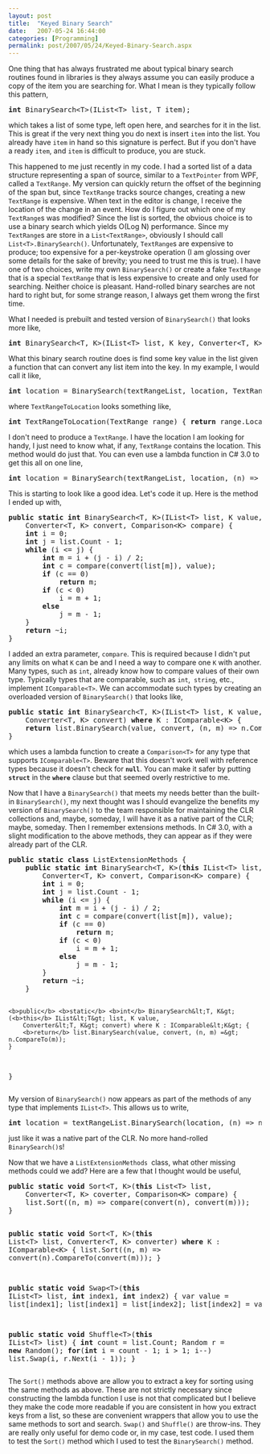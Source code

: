 ```yaml
---
layout: post
title:  "Keyed Binary Search"
date:   2007-05-24 16:44:00
categories: [Programming]
permalink: post/2007/05/24/Keyed-Binary-Search.aspx
---
```

<div class="text"><p>One thing that has always frustrated me about typical binary search routines
found in libraries is they always assume you can easily produce a copy of the
item you are searching for. What I mean is they typically follow this pattern,</p>
<pre><strong>int</strong> BinarySearch&lt;T&gt;(IList&lt;T&gt; list, T item);</pre>

<p>which takes a list of some type, left open here, and searches for it in the
list. This is great if the very next thing you do next is insert <code>item</code> into
the list. You already have <code>item</code> in hand so this signature is
perfect. But if you
don't have a ready <code>item</code>, and <code>item</code> is difficult to
produce, you are stuck. </p>
<p>This happened to me just recently in my code. I had a
sorted list of a data structure representing a span of source, similar to a <code>TextPointer</code> from WPF, called a
<code>TextRange</code>. My version can quickly return the
offset of the beginning of the span but, since <code>TextRange</code> tracks source changes,
creating a new <code>TextRange</code> is expensive. When text in the editor is
change, I receive the location of
the change in an event. How do I figure out which one of my <code>TextRange</code>s was modified? Since
the list is sorted, the obvious choice is to use a binary search which yields O(Log N)
performance. Since my <code>TextRange</code>s are store in a <code>List&lt;TextRange&gt;</code>,
obviously I should
call <code>List&lt;T&gt;.BinarySearch()</code>. Unfortunately, <code>TextRange</code>s are expensive to produce;
too expensive for a per-keystroke operation (I am glossing over some details for
the sake of brevity; you need to trust me this is true). I have one of two choices, write my
own <code>BinarySearch()</code> or create a fake <code>TextRange</code> that is a special
<code>TextRange</code> that
is less expensive to create and only used for searching. Neither choice is
pleasant. Hand-rolled binary searches are not hard to right but, for some
strange reason, I always get them wrong the first time.</p>
<p>What I needed is prebuilt and tested version of <code>BinarySearch()</code> that looks more like,</p>
<pre><strong>int</strong> BinarySearch&lt;T, K&gt;(IList&lt;T&gt; list, K key, Converter&lt;T, K&gt; converter);</pre>

<p>What this binary search routine does is find some key value in the list
given a function that can convert any list item into the key. In my example, I
would call it like,</p>
<pre><strong>int</strong> location = BinarySearch(textRangeList, location, TextRangeToLocation);</pre>

<p>where <code>TextRangeToLocation</code> looks something like,</p>
<pre><strong>int</strong> TextRangeToLocation(TextRange range) { <strong>return</strong> range.Location; }</pre>

<p>I don't need to produce a <code>TextRange</code>. I have the location I am looking for
handy, I just need to know what, if any, <code>TextRange</code> contains the
location. This method
would do just that. You can even use a lambda function in C# 3.0 to get this
all on one line,</p>
<pre><strong>int</strong> location = BinarySearch(textRangeList, location, (n) =&gt; n.Location);</pre>
<p>This is starting to look like a good idea. Let's code it up. Here is the
method I ended up with,</p>
<pre><b>public</b> <b>static</b> <b>int</b> BinarySearch&lt;T, K&gt;(IList&lt;T&gt; list, K value,
    Converter&lt;T, K&gt; convert, Comparison&lt;K&gt; compare) {
    <b>int</b> i = 0;
    <b>int</b> j = list.Count - 1;
    <b>while</b> (i &lt;= j) {
        <b>int</b> m = i + (j - i) / 2;
        <b>int</b> c = compare(convert(list[m]), value);
        <b>if</b> (c == 0)
            <b>return</b> m;
        <b>if</b> (c &lt; 0)
            i = m + 1;
        <b>else</b>
            j = m - 1;
    }
    <b>return</b> ~i;
}</pre>


<p>I added an extra parameter, <code>compare</code>. This is required because I
didn't put any limits on what <code>K</code> can be and I need a way to compare
one <code>K</code> with another. Many types, such as <code>int</code>, already know how to
compare values of their own type. Typically types that are comparable, such as
<code>int</code>,<code> string</code>, etc., implement
<code>IComparable&lt;T&gt;</code>. We can accommodate such types by creating an
overloaded version of <code>BinarySearch()</code> that looks like, </p>
<pre><b>public</b> <b>static</b> <b>int</b> BinarySearch&lt;T, K&gt;(IList&lt;T&gt; list, K value,
    Converter&lt;T, K&gt; convert) <strong>where</strong> K : IComparable&lt;K&gt; {
    <b>return</b> list.BinarySearch(value, convert, (n, m) =&gt; n.CompareTo(m));
}</pre>


<p>which uses a lambda function to create a <code>Comparison&lt;T&gt;</code>  for any
type that supports <code>IComparable&lt;T&gt;</code>. Beware that this doesn't
work well with reference types because it doesn't check for <strong><code>null</code></strong>.
You can make it safer by putting <strong><code>struct</code></strong> in the
<strong><code>where</code></strong> clause but that seemed overly restrictive to
me.</p>
<p>Now that I have a <code>BinarySearch()</code> that meets my needs better than the built-in
<code>BinarySearch()</code>, my next thought was I should evangelize the benefits my version
of <code>BinarySearch()</code> to the team responsible for maintaining the CLR
collections and, maybe, someday, I will have it as
a native part of the CLR; maybe, someday. Then I remember extensions methods. In
C# 3.0, with a slight modification to the above methods, they can appear as if
they were already part of the CLR.</p>
<pre><b>public</b> <b>static</b> <b>class</b> ListExtensionMethods {
    <b>public</b> <b>static</b> <b>int</b> BinarySearch&lt;T, K&gt;(<b>this</b> IList&lt;T&gt; list, K value,
        Converter&lt;T, K&gt; convert, Comparison&lt;K&gt; compare) {
        <b>int</b> i = 0;
        <b>int</b> j = list.Count - 1;
        <b>while</b> (i &lt;= j) {
            <b>int</b> m = i + (j - i) / 2;
            <b>int</b> c = compare(convert(list[m]), value);
            <b>if</b> (c == 0)
                <b>return</b> m;
            <b>if</b> (c &lt; 0)
                i = m + 1;
            <b>else</b>
                j = m - 1;
        }
        <b>return</b> ~i;
    }

    <b>public</b> <b>static</b> <b>int</b> BinarySearch&lt;T, K&gt;(<b>this</b> IList&lt;T&gt; list, K value,
        Converter&lt;T, K&gt; convert) where K : IComparable&lt;K&gt; {
        <b>return</b> list.BinarySearch(value, convert, (n, m) =&gt; n.CompareTo(m));
    }
}</pre>
<p>My version of <code>BinarySearch()</code> now
appears as part of the methods of any type that implements <code>IList&lt;T&gt;</code>.
This allows us to write,</p>
<pre><strong>int</strong> location = textRangeList.BinarySearch(location, (n) =&gt; n.Location);</pre>
<p>just like it was a native part of the CLR. No more hand-rolled <code>
BinarySearch()</code>s!</p>
<p>Now that we have a <code>ListExtensionMethods </code>class, what other missing methods
could we add? Here are a few that I thought would be useful,</p>
<pre><b>public</b> <b>static</b> <b>void</b> Sort&lt;T, K&gt;(<b>this</b> List&lt;T&gt; list,
    Converter&lt;T, K&gt; coverter, Comparison&lt;K&gt; compare) {
    list.Sort((n, m) =&gt; compare(convert(n), convert(m)));
}

<b>public</b> <b>static</b> <b>void</b> Sort&lt;T, K&gt;(<b>this</b> List&lt;T&gt; list,
    Converter&lt;T, K&gt;  converter) <b>where</b> K : IComparable&lt;K&gt; {
    list.Sort((n, m) =&gt; convert(n).CompareTo(convert(m)));
}

<b>public</b> <b>static</b> <b>void</b> Swap&lt;T&gt;(<b>this</b> IList&lt;T&gt; list, <b>int</b> index1,
    <b>int</b> index2) {
    var value = list[index1];
    list[index1] = list[index2];
    list[index2] = value;
}

<b>public</b> <b>static</b> <b>void</b> Shuffle&lt;T&gt;(<b>this</b> IList&lt;T&gt; list) {
    <b>int</b> count = list.Count;
    Random r = <b>new</b> Random();
    <b>for</b>(<b>int</b> i = count - 1; i &gt; 1; i--)
        list.Swap(i, r.Next(i - 1));
}</pre>
<p>The <code>Sort()</code> methods above are allow you to extract a key for
sorting using the same methods as above. These are not strictly necessary since
constructing the lambda function I use is not that complicated but I believe they
make the code more readable if you are consistent in how you extract keys from a
list, so these are convenient wrappers that allow you to use the same methods to
sort and search. <code>Swap()</code> and
<code>Shuffle()</code> are throw-ins. They are really only useful for demo code
or, in my case, test code. I used them to test the <code>Sort()</code> method
which I used to test the <code>BinarySearch()</code> method.</p>
</div>
